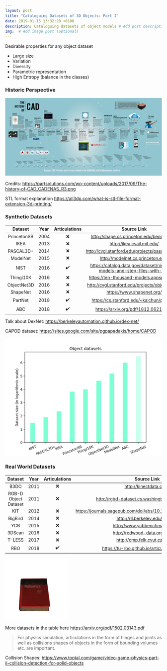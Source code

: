 ```yaml
---
layout: post
title: "Cataloguing Datasets of 3D Objects: Part I"
date: 2019-01-15 13:32:20 +0100
description: Cataloguing datasets of object models # Add post description (optional)
img:  # Add image post (optional)
---
```


Desirable properties for any object dataset

-  Large size
-  Variation 
-  Diversity 
-  Parametric representation 
-  High Entropy (balance in the classes) 

### Historic Perspective 

<center><img src="/assets/img/2019-01-15/The-history-of-CAD_CADENAS_R3.jpg" width="1024"></center>

Credits: https://partsolutions.com/wp-content/uploads/2017/09/The-history-of-CAD_CADENAS_R3.png

STL format explanation https://all3dp.com/what-is-stl-file-format-extension-3d-printing/

### Synthetic Datasets

|   Dataset   | Year |    Articulations   |                                Source Link                               |
|:-----------:|:----:|:------------------:|:------------------------------------------------------------------------:|
| PrincetonSB | 2004 |         :x:        |                 http://shape.cs.princeton.edu/benchmark/                 |
|     IKEA    | 2013 |         :x:        |                        http://ikea.csail.mit.edu/                        |
|  PASCAL3D+  | 2014 |         :x:        |              http://cvgl.stanford.edu/projects/pascal3d.html             |
|   ModelNet  | 2015 |         :x:        |                     http://modelnet.cs.princeton.edu/                    |
|     NIST    | 2016 | :heavy_check_mark: | https://catalog.data.gov/dataset/nist-cad-models-and-step-files-with-pmi |
|  Thingi10K  | 2016 |         :x:        |                 https://ten-thousand-models.appspot.com/                 |
| ObjectNet3D | 2016 |         :x:        |              http://cvgl.stanford.edu/projects/objectnet3d/              |
|   ShapeNet  | 2016 |         :x:        |                         https://www.shapenet.org/                        |
| PartNet     | 2018 | :heavy_check_mark: |                 https://cs.stanford.edu/~kaichun/partnet/                |
|     ABC     | 2018 | :heavy_check_mark: |                   https://arxiv.org/pdf/1812.06216.pdf                   |

Talk about DexNet: https://berkeleyautomation.github.io/dex-net/

CAPOD dataset: https://sites.google.com/site/pgpapadakis/home/CAPOD

<center><img src="/assets/img/2019-01-15/object_datasets.jpg" width="640"></center>

### Real World Datasets

|        Dataset       | Year |    Articulations   |                          Source Link                          |
|:--------------------:|:----:|:------------------:|:-------------------------------------------------------------:|
|         B3DO         | 2011 |         :x:        |                     http://kinectdata.com/                    |
| RGB-D Object Dataset | 2011 |         :x:        |        http://rgbd-dataset.cs.washington.edu/index.html       |
|          KIT         | 2012 |         :x:        | https://journals.sagepub.com/doi/abs/10.1177/0278364912445831 |
|        BigBird       | 2014 |         :x:        |                http://rll.berkeley.edu/bigbird/               |
|          YCB         | 2015 |         :x:        |                 http://www.ycbbenchmarks.com/                 |
|        3DScan        | 2016 |         :x:        |                http://redwood-data.org/3dscan/                |
|        T-LESS        | 2017 |         :x:        |                http://cmp.felk.cvut.cz/t-less/                |
|          RBO         | 2018 | :heavy_check_mark: |         https://tu-rbo.github.io/articulated-objects/         |


![](/assets/img/2019-01-15/rbo_merged.gif)

More datasets in the table here https://arxiv.org/pdf/1502.03143.pdf


> For physics simulation, articulations in the form of hinges and joints as well as collisions shapes of objects in the form of bounding volumes etc. are important.

Collision Shapes: https://www.toptal.com/game/video-game-physics-part-ii-collision-detection-for-solid-objects
